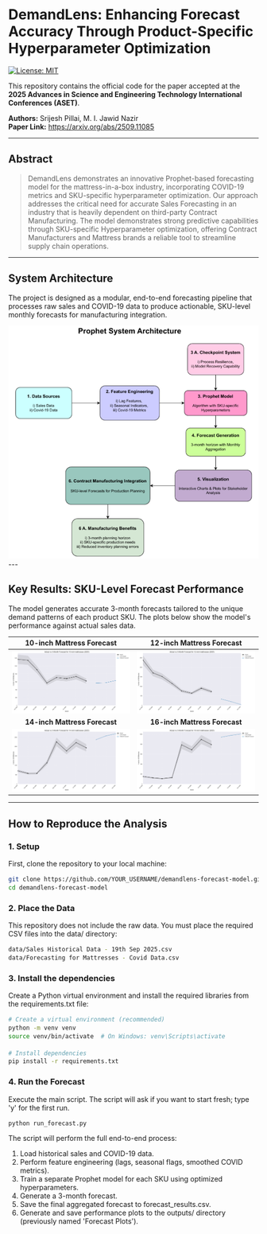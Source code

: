 # DemandLens: Enhancing Forecast Accuracy Through Product-Specific Hyperparameter Optimization

[![License: MIT](https://img.shields.io/badge/License-MIT-yellow.svg)](https://opensource.org/licenses/MIT)

This repository contains the official code for the paper accepted at the **2025 Advances in Science and Engineering Technology International Conferences (ASET)**.

**Authors:** Srijesh Pillai, M. I. Jawid Nazir  
**Paper Link:** https://arxiv.org/abs/2509.11085

---

## Abstract
> DemandLens demonstrates an innovative Prophet-based forecasting model for the mattress-in-a-box industry, incorporating COVID-19 metrics and SKU-specific hyperparameter optimization.
> Our approach addresses the critical need for accurate Sales Forecasting in an industry that is heavily dependent on third-party Contract Manufacturing.
> The model demonstrates strong predictive capabilities through SKU-specific Hyperparameter optimization, offering Contract Manufacturers and Mattress brands a reliable tool to streamline supply chain operations.

---

## System Architecture

The project is designed as a modular, end-to-end forecasting pipeline that processes raw sales and COVID-19 data to produce actionable, SKU-level monthly forecasts for manufacturing integration.

<img src="demandlens-architecture.png" width="800">
---

## Key Results: SKU-Level Forecast Performance

The model generates accurate 3-month forecasts tailored to the unique demand patterns of each product SKU. The plots below show the model's performance against actual sales data.

| 10-inch Mattress Forecast | 12-inch Mattress Forecast |
| :---: | :---: |
| <img src="outputs/forecast_10-inch_mattresses_2025.png" width="400"> | <img src="outputs/forecast_12-inch_mattresses_2025.png" width="400"> |
| **14-inch Mattress Forecast** | **16-inch Mattress Forecast** |
| <img src="outputs/forecast_14-inch_mattresses_2025.png" width="400"> | <img src="outputs/forecast_16-inch_mattresses_2025.png" width="400"> |

---

## How to Reproduce the Analysis

### 1. Setup

First, clone the repository to your local machine:
```bash
git clone https://github.com/YOUR_USERNAME/demandlens-forecast-model.git
cd demandlens-forecast-model
```

### 2. Place the Data

This repository does not include the raw data. You must place the required CSV files into the data/ directory:
```bash
data/Sales Historical Data - 19th Sep 2025.csv
data/Forecasting for Mattresses - Covid Data.csv
```

### 3. Install the dependencies

Create a Python virtual environment and install the required libraries from the requirements.txt file:
```bash
# Create a virtual environment (recommended)
python -m venv venv
source venv/bin/activate  # On Windows: venv\Scripts\activate

# Install dependencies
pip install -r requirements.txt
```

### 4. Run the Forecast

Execute the main script. The script will ask if you want to start fresh; type 'y' for the first run.
```bash
python run_forecast.py
```

The script will perform the full end-to-end process:
1. Load historical sales and COVID-19 data.
2. Perform feature engineering (lags, seasonal flags, smoothed COVID metrics).
3. Train a separate Prophet model for each SKU using optimized hyperparameters.
4. Generate a 3-month forecast.
5. Save the final aggregated forecast to forecast_results.csv.
6. Generate and save performance plots to the outputs/ directory (previously named 'Forecast Plots').
